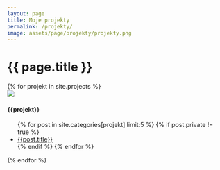```yaml
---
layout: page
title: Moje projekty
permalink: /projekty/
image: assets/page/projekty/projekty.png
---
```



<h1>  {{ page.title }} </h1>

<div class="container row">
{% for projekt in site.projects %}
    <!--PROJECT-->
    <div class="card blog-post">
      <!--THUMBNAIL-->
      <a href="{{ site.categories[projekt][0].url }}" data-disqus-identifier="{{ post.url }}" >
        <img class="card-img-top" src="{{site.url}}{{site.baseurl}}/assets/blog/{{ site.categories[projekt][0].media_folder }}/{{ site.categories[projekt][0].thumbnail }}">
      </a>
      <!--TITLE-->
      <div class="card-body center">
        <!--TITLE-->
        <h4 class="card-title">{{projekt}}</h4>
        <ul class="card-text">
            {% for post in site.categories[projekt] limit:5 %}
              {% if post.private != true %}
                <li class="card-subtitle mb-2 "><a href="{{ site.baseurl }}{{ post.url }}">{{post.title}}</a></li>
              {% endif %}
            {% endfor %}
        </ul>
        <!--<a href="{{ post.url | prepend: site.baseurl }}" data-disqus-identifier="{{ post.url }}" class="btn btn-primary btn-lg">Read</a>-->
      </div>
    </div>
{% endfor %}
</div>
